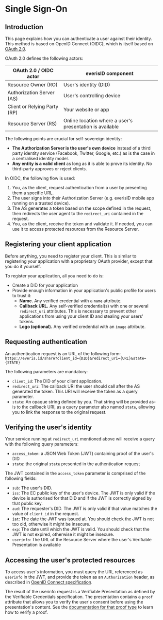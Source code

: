 # Single Sign-On

## Introduction

This page explains how you can authenticate a user against their identity. This method is based on OpenID Connect (OIDC), which is itself based on [OAuth 2.0](https://tools.ietf.org/html/rfc6749).

OAuth 2.0 defines the following actors:

| OAuth 2.0 / OIDC actor       | everisID component
| ---------------------------- | -----------------------
| Resource Owner (RO)          | User's identity (DID)
| Authorization Server (AS)    | User's controlling device
| Client or Relying Party (RP) | Your website or app
| Resource Server (RS)         | Online location where a user's presentation is available


The following points are crucial for self-sovereign identity:
- **The Authorization Server is the user's own device** instead of a third party identity service (Facebook, Twitter, Google, etc.) as is the case in a centralised identity model.
- **Any entity is a valid client** as long as it is able to prove its identity. No third-party approves or reject clients.

In OIDC, the following flow is used:
1. You, as the client, request authentication from a user by presenting them a specific URL.
1. The user signs into their Authorization Server (e.g. everisID mobile app running on a trusted device).
2. The AS generates a token based on the scope defined in the request, then redirects the user agent to the `redirect_uri` contained in the request.
3. You, as the client, receive the token and validate it. If needed, you can use it to access protected resources from the Resource Server.

## Registering your client application

Before anything, you need to register your client. This is similar to registering your application with a proprietary OAuth provider, except that you do it yourself.

To register your application, all you need to do is:
- Create a DID for your application
- Provide enough information in your application's public profile for users to trust it:
  - **Name.** Any verified credential with a `name` attribute.
  - **Callback URL.** Any self-verified credential(s) with one or several `redirect_uri` attributes. This is necessary to prevent other applications from using your client ID and stealing your users' tokens.
  - **Logo (optional).** Any verified credential with an `image` attribute.

## Requesting authentication

An authentication request is an URL of the following form: `https://everis.id/share?client_id={DID}&redirect_uri={URI}&state={STATE}`

The following parameters are mandatory:
- `client_id`: The DID of your client application.
- `redirect_uri`: The callback URI the user should call after the AS generated the token. This URI will receive the token as a query parameter.
- `state`: An opaque string defined by you. That string will be provided as-is to the callback URI, as a query parameter also named `state`, allowing you to link the response to the original request.

## Verifying the user's identity

Your service running at `redirect_uri` mentioned above will receive a query with the following query parameters:
- `access_token`: a JSON Web Token (JWT) containing proof of the user's DID
- `state`: the original `state` presented in the authentication request

The JWT contained in the `access_token` parameter is comprised of the following fields:
- `sub`: The user's DID.
- `iss`: The EC public key of the user's device. The JWT is only valid if the device is authorised for that DID and if the JWT is correctly signed by that public key.
- `aud`: The requester's DID. The JWT is only valid if that value matches the value of `client_id` in the request.
- `iat`: The date the JWT was issued at. You should check the JWT is not too old, otherwise it might be insecure.
- `exp`: The date until which the JWT is valid. You should check that the JWT is not expired, otherwise it might be insecure.
- `userinfo`: The URL of the Resource Server where the user's Verifiable Presentation is available

## Accessing the user's protected resources

To access user's information, you must query the URL referenced as `userinfo` in the JWT, and provide the token as an `Authorization` header, as described in [OpenID Connect specification](https://openid.net/specs/openid-connect-core-1_0.html#UserInfoRequest).

The result of the userinfo request is a Verifiable Presentation as defined by the Verifiable Credentials specification. The presentation contains a `proof` attribute that allows you to verify the user's consent before using the presentation's content. See the [documentation for that proof type](https://gitlab.com/everis-blockchain/id/doc/blob/master/spec/attestation-registry-proof-type.md) to learn how to verify a proof.